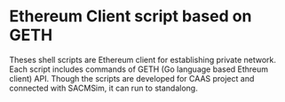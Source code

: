 # Ethereum Client script based on GETH

Theses shell scripts are Ethereum client for establishing private network.
Each script includes commands of GETH (Go language based Ethreum client) API.
Though the scripts are developed for CAAS project and connected with SACMSim, it can run to standalong.
